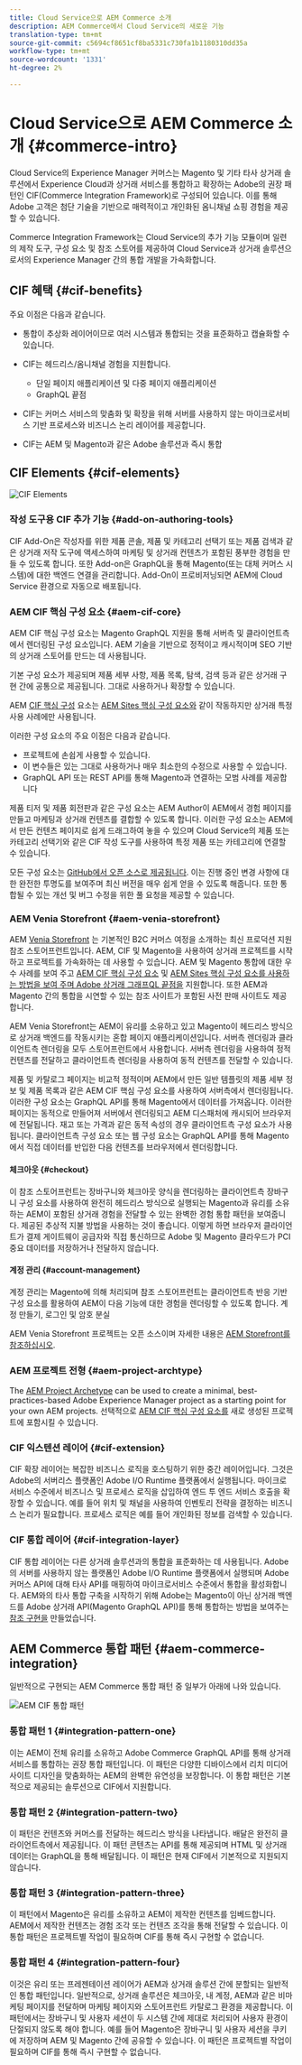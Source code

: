 ```yaml
---
title: Cloud Service으로 AEM Commerce 소개
description: AEM Commerce에서 Cloud Service의 새로운 기능
translation-type: tm+mt
source-git-commit: c5694cf8651cf8ba5331c730fa1b1180310dd35a
workflow-type: tm+mt
source-wordcount: '1331'
ht-degree: 2%

---
```



# Cloud Service으로 AEM Commerce 소개 {#commerce-intro}

Cloud Service의 Experience Manager 커머스는 Magento 및 기타 타사 상거래 솔루션에서 Experience Cloud과 상거래 서비스를 통합하고 확장하는 Adobe의 권장 패턴인 CIF(Commerce Integration Framework)로 구성되어 있습니다. 이를 통해 Adobe 고객은 첨단 기술을 기반으로 매력적이고 개인화된 옴니채널 쇼핑 경험을 제공할 수 있습니다.

Commerce Integration Framework는 Cloud Service의 추가 기능 모듈이며 일련의 제작 도구, 구성 요소 및 참조 스토어를 제공하여 Cloud Service과 상거래 솔루션으로서의 Experience Manager 간의 통합 개발을 가속화합니다.

## CIF 혜택 {#cif-benefits}

주요 이점은 다음과 같습니다.

* 통합이 추상화 레이어이므로 여러 시스템과 통합되는 것을 표준화하고 캡슐화할 수 있습니다.

* CIF는 헤드리스/옴니채널 경험을 지원합니다.

   * 단일 페이지 애플리케이션 및 다중 페이지 애플리케이션
   * GraphQL 끝점

* CIF는 커머스 서비스의 맞춤화 및 확장을 위해 서버를 사용하지 않는 마이크로서비스 기반 프로세스와 비즈니스 논리 레이어를 제공합니다.

* CIF는 AEM 및 Magento과 같은 Adobe 솔루션과 즉시 통합

## CIF Elements {#cif-elements}

![CIF Elements](/help/commerce-cloud/assets/cif-overview1.jpg)


### 작성 도구용 CIF 추가 기능 {#add-on-authoring-tools}

CIF Add-On은 작성자를 위한 제품 콘솔, 제품 및 카테고리 선택기 또는 제품 검색과 같은 상거래 저작 도구에 액세스하여 마케팅 및 상거래 컨텐츠가 포함된 풍부한 경험을 만들 수 있도록 합니다. 또한 Add-on은 GraphQL을 통해 Magento(또는 대체 커머스 시스템)에 대한 백엔드 연결을 관리합니다. Add-On이 프로비저닝되면 AEM에 Cloud Service 환경으로 자동으로 배포됩니다.

### AEM CIF 핵심 구성 요소 {#aem-cif-core}

AEM CIF 핵심 구성 요소는 Magento GraphQL 지원을 통해 서버측 및 클라이언트측에서 렌더링된 구성 요소입니다. AEM 기술을 기반으로 정적이고 캐시적이며 SEO 기반의 상거래 스토어를 만드는 데 사용됩니다.

기본 구성 요소가 제공되며 제품 세부 사항, 제품 목록, 탐색, 검색 등과 같은 상거래 구현 간에 공통으로 제공됩니다. 그대로 사용하거나 확장할 수 있습니다.

AEM [CIF 핵심 구성](https://github.com/adobe/aem-core-cif-components) 요소는 [AEM Sites 핵심 구성 요소와](https://github.com/adobe/aem-core-wcm-components) 같이 작동하지만 상거래 특정 사용 사례에만 사용됩니다.

이러한 구성 요소의 주요 이점은 다음과 같습니다.

* 프로젝트에 손쉽게 사용할 수 있습니다.
* 이 변수들은 있는 그대로 사용하거나 매우 최소한의 수정으로 사용할 수 있습니다.
* GraphQL API 또는 REST API를 통해 Magento과 연결하는 모범 사례를 제공합니다

제품 티저 및 제품 회전판과 같은 구성 요소는 AEM Author이 AEM에서 경험 페이지를 만들고 마케팅과 상거래 컨텐츠를 결합할 수 있도록 합니다. 이러한 구성 요소는 AEM에서 만든 컨텐츠 페이지로 쉽게 드래그하여 놓을 수 있으며 Cloud Service의 제품 또는 카테고리 선택기와 같은 CIF 작성 도구를 사용하여 특정 제품 또는 카테고리에 연결할 수 있습니다.

모든 구성 요소는 [GitHub에서 오픈 소스로 제공됩니다](https://github.com/adobe/aem-core-cif-components). 이는 진행 중인 변경 사항에 대한 완전한 투명도를 보여주며 최신 버전을 매우 쉽게 얻을 수 있도록 해줍니다. 또한 통합될 수 있는 개선 및 버그 수정을 위한 풀 요청을 제공할 수 있습니다.

### AEM Venia Storefront {#aem-venia-storefront}

AEM [Venia Storefront](https://github.com/adobe/aem-cif-guides-venia) 는 기본적인 B2C 커머스 여정을 소개하는 최신 프로덕션 지원 참조 스토어프런트입니다. AEM, CIF 및 Magento을 사용하여 상거래 프로젝트를 시작하고 프로젝트를 가속화하는 데 사용할 수 있습니다. AEM 및 Magento 통합에 대한 우수 사례를 보여 주고 [AEM CIF 핵심 구성 요소](https://github.com/adobe/aem-core-cif-components) 및 [AEM Sites 핵심 구성 요소를 사용하는 방법을 보여 주며 Adobe 상거래 그래프QL 끝점을](https://github.com/adobe/aem-core-wcm-components) 지원합니다. 또한 AEM과 Magento 간의 통합을 시연할 수 있는 참조 사이트가 포함된 사전 판매 사이트도 제공합니다.

AEM Venia Storefront는 AEM이 유리를 소유하고 있고 Magento이 헤드리스 방식으로 상거래 백엔드를 작동시키는 혼합 페이지 애플리케이션입니다. 서버측 렌더링과 클라이언트측 렌더링을 모두 스토어프런트에서 사용합니다. 서버측 렌더링을 사용하여 정적 컨텐츠를 전달하고 클라이언트측 렌더링을 사용하여 동적 컨텐츠를 전달할 수 있습니다.

제품 및 카탈로그 페이지는 비교적 정적이며 AEM에서 만든 일반 템플릿의 제품 세부 정보 및 제품 목록과 같은 AEM CIF 핵심 구성 요소를 사용하여 서버측에서 렌더링됩니다. 이러한 구성 요소는 GraphQL API를 통해 Magento에서 데이터를 가져옵니다.
이러한 페이지는 동적으로 만들어져 서버에서 렌더링되고 AEM 디스패처에 캐시되어 브라우저에 전달됩니다.
재고 또는 가격과 같은 동적 속성의 경우 클라이언트측 구성 요소가 사용됩니다. 클라이언트측 구성 요소 또는 웹 구성 요소는 GraphQL API를 통해 Magento에서 직접 데이터를 반입한 다음 컨텐츠를 브라우저에서 렌더링합니다.

#### 체크아웃 {#checkout}

이 참조 스토어프런트는 장바구니와 체크아웃 양식을 렌더링하는 클라이언트측 장바구니 구성 요소를 사용하여 완전히 헤드리스 방식으로 실행되는 Magento과 유리를 소유하는 AEM이 포함된 상거래 경험을 전달할 수 있는 완벽한 경험 통합 패턴을 보여줍니다. 제공된 추상적 지불 방법을 사용하는 것이 좋습니다. 이렇게 하면 브라우저 클라이언트가 결제 게이트웨이 공급자와 직접 통신하므로 Adobe 및 Magento 클라우드가 PCI 중요 데이터를 저장하거나 전달하지 않습니다.

#### 계정 관리 {#account-management}

계정 관리는 Magento에 의해 처리되며 참조 스토어프런트는 클라이언트측 반응 기반 구성 요소를 활용하여 AEM이 다음 기능에 대한 경험을 렌더링할 수 있도록 합니다. 계정 만들기, 로그인 및 암호 분실

AEM Venia Storefront 프로젝트는 오픈 소스이며 자세한 내용은 [AEM Storefront를 참조하십시오](https://github.com/adobe/aem-cif-guides-venia).

### AEM 프로젝트 전형 {#aem-project-archtype}

The [AEM Project Archetype](https://docs.adobe.com/content/help/ko-KR/experience-manager-core-components/using/developing/archetype/overview.html) can be used to create a minimal, best-practices-based Adobe Experience Manager project as a starting point for your own AEM projects. 선택적으로 [AEM CIF 핵심 구성 요소를](https://github.com/adobe/aem-core-cif-components) 새로 생성된 프로젝트에 포함시킬 수 있습니다.

### CIF 익스텐션 레이어 {#cif-extension}

CIF 확장 레이어는 복잡한 비즈니스 로직을 호스팅하기 위한 중간 레이어입니다. 그것은 Adobe의 서버리스 플랫폼인 Adobe I/O Runtime 플랫폼에서 실행됩니다. 마이크로 서비스 수준에서 비즈니스 및 프로세스 로직을 삽입하여 엔드 투 엔드 서비스 호출을 확장할 수 있습니다. 예를 들어 위치 및 채널을 사용하여 인벤토리 전략을 결정하는 비즈니스 논리가 필요합니다. 프로세스 로직은 예를 들어 개인화된 정보를 검색할 수 있습니다.

### CIF 통합 레이어 {#cif-integration-layer}

CIF 통합 레이어는 다른 상거래 솔루션과의 통합을 표준화하는 데 사용됩니다. Adobe의 서버를 사용하지 않는 플랫폼인 Adobe I/O Runtime 플랫폼에서 실행되며 Adobe 커머스 API에 대해 타사 API를 매핑하여 마이크로서비스 수준에서 통합을 활성화합니다. AEM와의 타사 통합 구축을 시작하기 위해 Adobe는 Magento이 아닌 상거래 백엔드를 Adobe 상거래 API(Magento GraphQL API)를 통해 통합하는 방법을 보여주는 [참조 구현을](https://github.com/adobe/commerce-cif-graphql-integration-reference) 만들었습니다.

## AEM Commerce 통합 패턴 {#aem-commerce-integration}

일반적으로 구현되는 AEM Commerce 통합 패턴 중 일부가 아래에 나와 있습니다.

![AEM CIF 통합 패턴](/help/commerce-cloud/assets/aem-cif-integration-patterns-updated.JPG)


### 통합 패턴 1 {#integration-pattern-one}

이는 AEM이 전체 유리를 소유하고 Adobe Commerce GraphQL API를 통해 상거래 서비스를 통합하는 권장 통합 패턴입니다. 이 패턴은 다양한 디바이스에서 리치 미디어 사이트 디자인을 맞춤화하는 AEM의 완벽한 유연성을 보장합니다. 이 통합 패턴은 기본적으로 제공되는 솔루션으로 CIF에서 지원합니다.


### 통합 패턴 2 {#integration-pattern-two}

이 패턴은 컨텐츠와 커머스를 전달하는 헤드리스 방식을 나타냅니다. 배달은 완전히 클라이언트측에서 제공됩니다. 이 패턴 콘텐츠는 API를 통해 제공되며 HTML 및 상거래 데이터는 GraphQL을 통해 배달됩니다. 이 패턴은 현재 CIF에서 기본적으로 지원되지 않습니다.


### 통합 패턴 3 {#integration-pattern-three}

이 패턴에서 Magento은 유리를 소유하고 AEM이 제작한 컨텐츠를 임베드합니다. AEM에서 제작한 컨텐츠는 경험 조각 또는 컨텐츠 조각을 통해 전달할 수 있습니다. 이 통합 패턴은 프로젝트별 작업이 필요하며 CIF를 통해 즉시 구현할 수 없습니다.


### 통합 패턴 4 {#integration-pattern-four}

이것은 유리 또는 프레젠테이션 레이어가 AEM과 상거래 솔루션 간에 분할되는 일반적인 통합 패턴입니다. 일반적으로, 상거래 솔루션은 체크아웃, 내 계정, AEM과 같은 비마케팅 페이지를 전달하며 마케팅 페이지와 스토어프런트 카탈로그 환경을 제공합니다. 이 패턴에서는 장바구니 및 사용자 세션이 두 시스템 간에 제대로 처리되어 사용자 환경이 단절되지 않도록 해야 합니다. 예를 들어 Magento은 장바구니 및 사용자 세션을 쿠키에 저장하며 AEM 및 Magento 간에 공유할 수 있습니다. 이 패턴은 프로젝트별 작업이 필요하며 CIF를 통해 즉시 구현할 수 없습니다.
